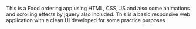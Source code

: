 This is a Food ordering app using HTML, CSS, JS and also some animations and scrolling effects by jquery also included.
This is a basic responsive web application with a clean UI developed for some practice purposes
